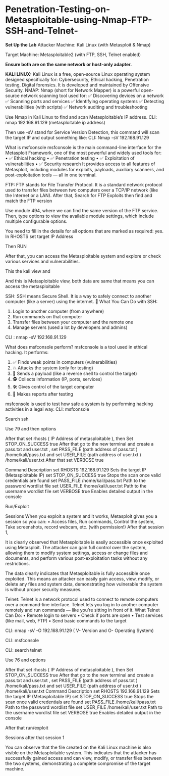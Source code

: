 # Penetration-Testing-on-Metasploitable-using-Nmap-FTP-SSH-and-Telnet-

**Set Up the Lab**
Attacker Machine: Kali Linux (with Metasploit & Nmap)

Target Machine: Metasploitable2 (with FTP, SSH, Telnet enabled)

**Ensure both are on the same network or host-only adapter.**

**KALI LINUX:** 
Kali Linux is a free, open-source Linux operating system designed specifically for:
Cybersecurity, Ethical hacking, Penetration testing, Digital forensics. It is developed and maintained by Offensive Security.
NMAP:
Nmap (short for Network Mapper) is a powerful open-source network scanning tool used for:
✅ Discovering devices on a network
✅ Scanning ports and services
✅ Identifying operating systems
✅ Detecting vulnerabilities (with scripts)
✅ Network auditing and troubleshooting

Use Nmap in Kali Linux to find and scan Metasploitable’s IP address. 
CLI: nmap 192.168.91.129 (metasploitable ip address)

 

Then use -sV stand for Service Version Detection, this command will scan the target IP and output something like:
CLI: Nmap -sV 192.168.91.129
 
What is msfconsole 
 msfconsole is the main command-line interface for the Metasploit Framework, one of the most powerful and widely used tools for:
•	✅ Ethical hacking
•	✅ Penetration testing
•	✅ Exploitation of vulnerabilities
•	✅ Security research
It provides access to all features of Metasploit, including modules for exploits, payloads, auxiliary scanners, and post-exploitation tools — all in one terminal.
 

FTP:
FTP stands for File Transfer Protocol. It is a standard network protocol used to transfer files between two computers over a TCP/IP network (like the Internet or a LAN).
After that, Search for FTP Exploits then find and match the FTP version 

 
Use module 494, where we can find the same version of the FTP service.
Then, type options to view the available module settings, which include multiple configurable options.
 

You need to fill in the details for all options that are marked as required: yes.
In RHOSTS set target IP Address
 

Then RUN 
 
After that, you can access the Metasploitable system and explore or check various services and vulnerabilities.


This the kali view and 

 

And this is Metasploitable view, both data are same that means you can access the metasploitable 
 




SSH:
SSH means Secure Shell. It is a way to safely connect to another computer (like a server) using the internet.
🔧 What You Can Do with SSH:
1.	Login to another computer (from anywhere)
2.	Run commands on that computer
3.	Transfer files between your computer and the remote one
4.	Manage servers (used a lot by developers and admins)

CLI : nmap -sV 192.168.91.129
 
What does msfconsole perform?
msfconsole is a tool used in ethical hacking. It performs:
1.	✅ Finds weak points in computers (vulnerabilities)
2.	💥 Attacks the system (only for testing)
3.	🎯 Sends a payload (like a reverse shell to control the target)
4.	🕵️ Collects information (IP, ports, services)
5.	🛠️ Gives control of the target computer
6.	📄 Makes reports after testing


msfconsole is used to test how safe a system is by performing hacking activities in a legal way.
CLI: msfconsole
 

Search ssh 
 
 

Use 79 and then options
 
After that set rhosts ( IP Address of metasploitable ), then 
Set STOP_ON_SUCCESS  true 
After that go to the new terminal and create a pass.txt and user.txt , set PASS_FILE (path address of pass.txt ) /home/kali/pass.txt and set USER_FILE (path address of user.txt ) /home/kali/user.txt 
After that set VERBOSE true

Command	Description
set RHOSTS 192.168.91.129	Sets the target IP (Metasploitable IP)
set STOP_ON_SUCCESS true	Stops the scan once valid credentials are found
set PASS_FILE /home/kali/pass.txt	Path to the password wordlist file
set USER_FILE /home/kali/user.txt	Path to the username wordlist file
set VERBOSE true	Enables detailed output in the console
 
 
 
 








Run/Exploit

 
Sessions 
When you exploit a system and it works, Metasploit gives you a session so you can:
•	Access files, Run commands, Control the system, Take screenshots, record webcam, etc. (with permission!)
After that session 1, 

 
It is clearly observed that Metasploitable is easily accessible once exploited using Metasploit. The attacker can gain full control over the system, allowing them to modify system settings, access or change files and documents, and perform various post-exploitation tasks without any restrictions.
 
The data clearly indicates that Metasploitable is fully accessible once exploited. This means an attacker can easily gain access, view, modify, or delete any files and system data, demonstrating how vulnerable the system is without proper security measures.

Telnet: Telnet is a network protocol used to connect to remote computers over a command-line interface.
Telnet lets you log in to another computer remotely and run commands — like you’re sitting in front of it.
 What Telnet Can Do:
•	Remote login to servers
•	Check if ports are open
•	Test services (like mail, web, FTP)
•	Send basic commands to the target





CLI: nmap -sV -O 192.168.91.129  ( V- Version and O- Operating System)
 
CLI: msfconsole 
 





CLI: search telnet
 
 
Use 76 and options 
 
After that set rhosts ( IP Address of metasploitable ), then 
Set STOP_ON_SUCCESS  true 
After that go to the new terminal and create a pass.txt and user.txt , set PASS_FILE (path address of pass.txt ) /home/kali/pass.txt and set USER_FILE (path address of user.txt ) /home/kali/user.txt 
Command	Description
set RHOSTS 192.168.91.129	Sets the target IP (Metasploitable IP)
set STOP_ON_SUCCESS true	Stops the scan once valid credentials are found
set PASS_FILE /home/kali/pass.txt	Path to the password wordlist file
set USER_FILE /home/kali/user.txt	Path to the username wordlist file
set VERBOSE true	Enables detailed output in the console









After that run/exploit
 

Sessions after that session 1
 




You can observe that the file created on the Kali Linux machine is also visible on the Metasploitable system. This indicates that the attacker has successfully gained access and can view, modify, or transfer files between the two systems, demonstrating a complete compromise of the target machine.
 
 
